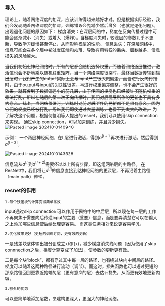 ### 导入
理论上，随着网络深度的加深，应该训练得越来越好才对。但是根据实际经验，我们会发现随着网络深度的加深，训练错误会先减少然后增多（也就是退化问题）。
出现退化问题的原因如下：
梯度消失：在深层网络中，梯度在反向传播过程中可能会逐渐减小（消失）或增大（爆炸）。当梯度消失时，较浅层的参数几乎不更新，导致学习缓慢甚至停止，从而影响模型的性能。
信息丢失：在深层网络中，信息可能会在多个层中被过度压缩和处理，导致有用特征的丢失。层数越多，信息损失的风险越大。

~~当我们初始化神经网络时，所有的层都会随机选择权重，而随着网络逐层推进，激活值也会不断地乘以随机权重矩阵，当一个网络深度很深时，最终当数据传输到输出层时，我们产生的output实际上会与input产生很大的偏差。而当进行反向传播时，由于output与input的关联性很差，再进行权重偏差调整，也不会产生很好的效果。就算传到了数据偏差小的前几层，由于传回的梯度也已经被许多随机权重的乘法打乱，所以在随后的第二次正向传播时，我们对后面层所作的更新也不具有多大意义。综上，当网络很深时，训练时对前对后所作的更新都不是很有意义，因为它们的梯度已经被打乱。所以我们即使通过大量训练，也看不到太大的改进。~~
为了解决这个问题，根据何恺明等人提出的resnet，我们可以使用skip connection 来实现。
通过skip connection，可以加速训练，并且减少损失。 
![Pasted image 20241010140940](https://erin-53347-1330131220.cos.ap-guangzhou.myqcloud.com/202410101438637.png)



示例：
一个两层神经网络，在L层进行激活，得到$a^{[l+1]}$再次进行激活，然后得到$a^{[l+2]}$。

![Pasted image 20241010143528](https://erin-53347-1330131220.cos.ap-guangzhou.myqcloud.com/202410101438634.png)

信息流从$a^{[l]}$到$a^{[l+2]}$需要经过以上所有步骤，即这组网络层的主路径。
在ResNet中，我们将让$a^{[l]}$的信息直接到达神经网络的更深层，不再沿着主路径（main path）传递。


### resnet的作用
	1.每个残差块的计算变得简单高效
input通过skip connection 可以作用于网络中的中后层，所以现在每一层的工作不再聚焦于需要向后传递input的主要（重要）信息，而是要弄清楚它可以在输入之上添加哪些信息使后续处理更容易。
而这类任务相对来说更容易学习。

	2.优化效果更好（更短的训练时间，更有效的更新）
一是残差块整体输出被分割成立x和f(x)，减少梯度消失的问题（因为使用了skip connnection之后，梯度计算变成了加法），使参数的更新更有效。

二是每个块“block”，都有穿过其中每一层的路径，也有绕过块内中间层的路径。梯度可以随着这两种路径进行流动（调节）。而这时，损失函数也可以通过更短的那条路径回到更靠近始端的层（更有意义的层）去估计损失，从而更有效地更新内容。

	3.额外的优势
可以更简单地添加层数，来建构更深入，更强大的神经网络。





